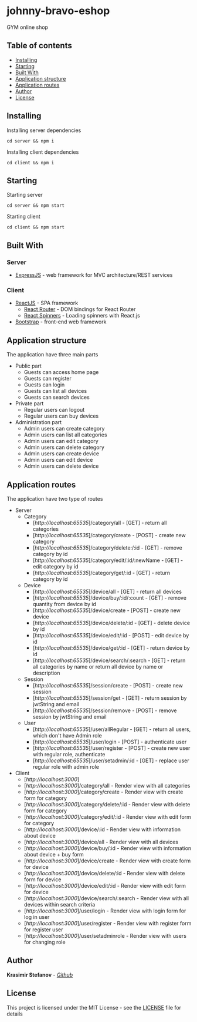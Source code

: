 # johnny-bravo-eshop

GYM online shop

## Table of contents

- [Installing](#installing)
- [Starting](#starting)
- [Built With](#built-with)
- [Application structure](#application-structure)
- [Application routes](#application-routes)
- [Author](#author)
- [License](#license)

## Installing

Installing server dependencies

```
cd server && npm i
```

Installing client dependencies

```
cd client && npm i
```

## Starting
Starting server

```
cd server && npm start
```

Starting client

```
cd client && npm start
```

## Built With

### Server
* [ExpressJS](https://github.com/expressjs/express) - web framework for MVC architecture/REST services

### Client
* [ReactJS](https://github.com/facebook/react) - SPA framework
	* [React Router](https://github.com/ReactTraining/react-router/tree/master/packages/react-router-dom) - DOM bindings for React Router
	* [React Spinners](https://github.com/davidhu2000/react-spinners) - Loading spinners with React.js
* [Bootstrap](https://github.com/twbs/bootstrap) - front-end web framework

## Application structure
The application have three main parts

* Public part
	* Guests can access home page
	* Guests can register
	* Guests can login
	* Guests can list all devices
	* Guests can search devices 
* Private part
	* Regular users can logout
	* Regular users can buy devices
* Administration part
	* Admin users can create category
	* Admin users can list all categories
	* Admin users can edit category
	* Admin users can delete category
	* Admin users can create device
	* Admin users can edit device
	* Admin users can delete device

## Application routes
The application have two type of routes

* Server
	* Category
		* [*http://localhost:65535*]/category/all - [GET] - return all categories
		* [*http://localhost:65535*]/category/create - [POST] - create new category
		* [*http://localhost:65535*]/category/delete:/:id - [GET] - remove category by id
		* [*http://localhost:65535*]/category/edit/:id/:newName - [GET] - edit category by id
		* [*http://localhost:65535*]/category/get/:id - [GET] - return category by id
	* Device
		* [*http://localhost:65535*]/device/all - [GET] - return all devices
		* [*http://localhost:65535*]/device/buy/:id/:count - [GET] - remove quantity from device by id
		* [*http://localhost:65535*]/device/create - [POST] - create new device
		* [*http://localhost:65535*]/device/delete/:id - [GET] - delete device by id
		* [*http://localhost:65535*]/device/edit/:id - [POST] - edit device by id 
		* [*http://localhost:65535*]/device/get/:id - [GET] - return device by id
		* [*http://localhost:65535*]/device/search/:search - [GET] - return all categories by name or return all device by name or description
	* Session
		* [*http://localhost:65535*]/session/create - [POST] - create new session
		* [*http://localhost:65535*]/session/get - [GET] - return session by jwtString and email
		* [*http://localhost:65535*]/session/remove - [POST] - remove session by jwtString and email
	* User
		* [*http://localhost:65535*]/user/allRegular - [GET] - return all users, which don't have Admin role
		* [*http://localhost:65535*]/user/login - [POST] - authenticate user
		* [*http://localhost:65535*]/user/register - [POST] - create new user with regular role, authenticate
		* [*http://localhost:65535*]/user/setadmin/:id - [GET] - replace user regular role with admin role
* Client
	* [*http://localhost:3000*]
	* [*http://localhost:3000*]/category/all - Render view with all categories
	* [*http://localhost:3000*]/category/create - Render view with create form for category
	* [*http://localhost:3000*]/category/delete/:id - Render view with delete form for category
	* [*http://localhost:3000*]/category/edit/:id - Render view with edit form for category
	* [*http://localhost:3000*]/device/:id - Render view with information about device
	* [*http://localhost:3000*]/device/all - Render view with all devices
	* [*http://localhost:3000*]/device/buy/:id - Render view with information about device + buy form
	* [*http://localhost:3000*]/device/create - Render view with create form for device
	* [*http://localhost:3000*]/device/delete/:id - Render view with delete form for device
	* [*http://localhost:3000*]/device/edit/:id - Render view with edit form for device
	* [*http://localhost:3000*]/device/search/:search - Render view with all devices within search criteria
	* [*http://localhost:3000*]/user/login - Render view with login form for log in user
	* [*http://localhost:3000*]/user/register - Render view with register form for register user
	* [*http://localhost:3000*]/user/setadminrole - Render view with users for changing role

## Author

**Krasimir Stefanov** - [*Github*](https://github.com/kraskoo/)

## License

This project is licensed under the MIT License - see the [LICENSE](LICENSE) file for details